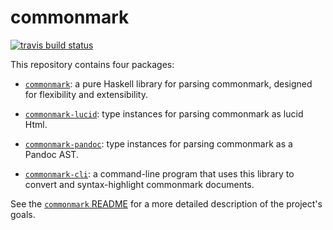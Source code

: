 # commonmark

[![travis build status](https://img.shields.io/travis/jgm/commonmark-hs.svg)](https://travis-ci.org/jgm/commonmark-hs)

This repository contains four packages:

- [`commonmark`](commonmark/):
  a pure Haskell library for parsing commonmark,
  designed for flexibility and extensibility.

- [`commonmark-lucid`](commonmark-lucid/):
  type instances for parsing commonmark as lucid Html.

- [`commonmark-pandoc`](commonmark-pandoc/):
  type instances for parsing commonmark as a Pandoc AST.

- [`commonmark-cli`](commonmark-cli/): a
  command-line program that uses this library to convert
  and syntax-highlight commonmark documents.

See the [`commonmark` README](commonmark/) for a
more detailed description of the project's goals.

